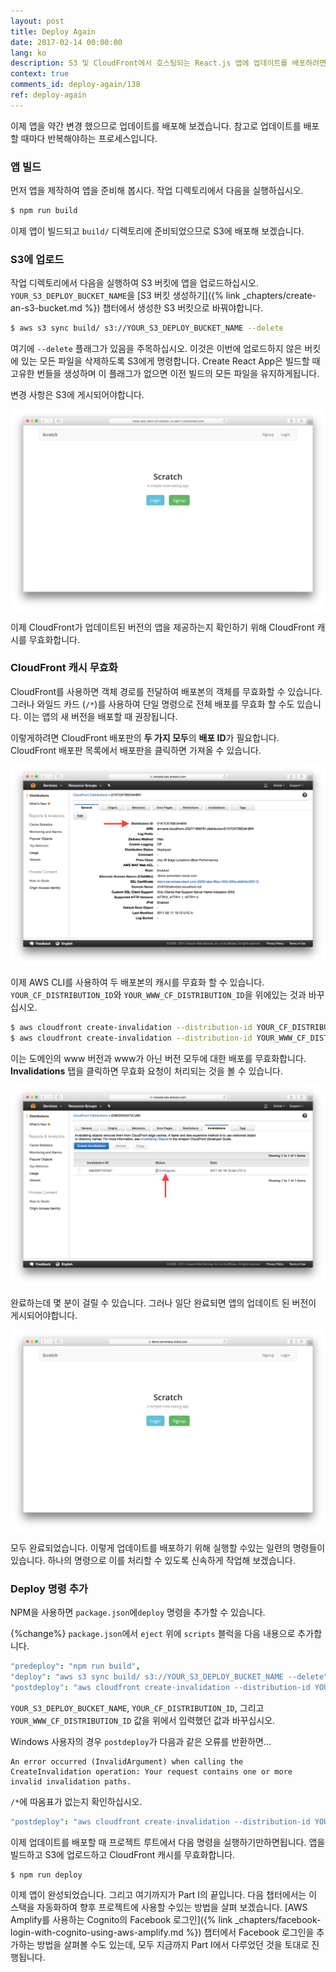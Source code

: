 ```yaml
---
layout: post
title: Deploy Again
date: 2017-02-14 00:00:00
lang: ko 
description: S3 및 CloudFront에서 호스팅되는 React.js 앱에 업데이트를 배포하려면 S3에 앱을 업로드하고 CloudFront 캐시를 무효화해야합니다. AWS CLI에서 “aws cloudfront create-invalidation” 명령을 사용하여 이 작업을 수행 할 수 있습니다. “npm run deploy”를 실행하여 이러한 단계를 자동화하려면 이 명령을 추가하여 package.json에 사전 배포, 배포 및 사후 배포를 수행합니다.
context: true
comments_id: deploy-again/138
ref: deploy-again
---
```


이제 앱을 약간 변경 했으므로 업데이트를 배포해 보겠습니다. 참고로 업데이트를 배포 할 때마다 반복해야하는  프로세스입니다.

### 앱 빌드 

먼저 앱을 제작하여 앱을 준비해 봅시다. 작업 디렉토리에서 다음을 실행하십시오.

``` bash
$ npm run build
```

이제 앱이 빌드되고 `build/` 디렉토리에 준비되었으므로 S3에 배포해 보겠습니다.

### S3에 업로드

작업 디렉토리에서 다음을 실행하여 S3 버킷에 앱을 업로드하십시오. `YOUR_S3_DEPLOY_BUCKET_NAME`을 [S3 버킷 생성하기]({% link _chapters/create-an-s3-bucket.md %}) 챕터에서 생성한 S3 버킷으로 바꿔야합니다.

``` bash
$ aws s3 sync build/ s3://YOUR_S3_DEPLOY_BUCKET_NAME --delete
```

여기에 `--delete` 플래그가 있음을 주목하십시오. 이것은 이번에 업로드하지 않은 버킷에 있는 모든 파일을 삭제하도록 S3에게 명령합니다. Create React App은 빌드할 때 고유한 번들을 생성하며 이 플래그가 없으면 이전 빌드의 모든 파일을 유지하게됩니다.

변경 사항은 S3에 게시되어야합니다.

![S3에서 라이브로 앱이 반영되는 화면](/assets/app-updated-live-on-s3.png)

이제 CloudFront가 업데이트된 버전의 앱을 제공하는지 확인하기 위해 CloudFront 캐시를 무효화합니다.

### CloudFront 캐시 무효화

CloudFront를 사용하면 객체 경로를 전달하여 배포본의 객체를 무효화할 수 있습니다. 그러나 와일드 카드 (`/*`)를 사용하여 단일 명령으로 전체 배포를 무효화 할 수도 있습니다. 이는 앱의 새 버전을 배포할 때 권장됩니다.

이렇게하려면 CloudFront 배포판의 **두 가지 모두**의 **배포 ID**가 필요합니다. CloudFront 배포판 목록에서 배포판을 클릭하면 가져올 수 있습니다.

![CloudFront 배포판 ID 화면](/assets/cloudfront-distribution-id.png)

이제 AWS CLI를 사용하여 두 배포본의 캐시를 무효화 할 수 있습니다. `YOUR_CF_DISTRIBUTION_ID`와 `YOUR_WWW_CF_DISTRIBUTION_ID`을 위에있는 것과 바꾸십시오.

``` bash
$ aws cloudfront create-invalidation --distribution-id YOUR_CF_DISTRIBUTION_ID --paths "/*"
$ aws cloudfront create-invalidation --distribution-id YOUR_WWW_CF_DISTRIBUTION_ID --paths "/*"
```

이는 도메인의 www 버전과 www가 아닌 버전 모두에 대한 배포를 무효화합니다. **Invalidations** 탭을 클릭하면 무효화 요청이 처리되는 것을 볼 수 있습니다.

![CloudFront 무효화 진행 화면](/assets/cloudfront-invalidation-in-progress.png)

완료하는데 몇 분이 걸릴 수 있습니다. 그러나 일단 완료되면 앱의 업데이트 된 버전이 게시되어야합니다.

![앱 업데이트 운영 반영 화면](/assets/app-update-live.png)

모두 완료되었습니다. 이렇게 업데이트를 배포하기 위해 실행할 수있는 일련의 명령들이 있습니다. 하나의 명령으로 이를 처리할 수 있도록 신속하게 작업해 보겠습니다.

### Deploy 명령 추가

NPM을 사용하면 `package.json`에`deploy` 명령을 추가할 수 있습니다.

{%change%} `package.json`에서 `eject` 위에 `scripts` 블럭을 다음 내용으로 추가합니다.

``` coffee
"predeploy": "npm run build",
"deploy": "aws s3 sync build/ s3://YOUR_S3_DEPLOY_BUCKET_NAME --delete",
"postdeploy": "aws cloudfront create-invalidation --distribution-id YOUR_CF_DISTRIBUTION_ID --paths '/*' && aws cloudfront create-invalidation --distribution-id YOUR_WWW_CF_DISTRIBUTION_ID --paths '/*'",
```

`YOUR_S3_DEPLOY_BUCKET_NAME`, `YOUR_CF_DISTRIBUTION_ID`, 그리고 `YOUR_WWW_CF_DISTRIBUTION_ID` 값을 위에서 입력했던 값과 바꾸십시오.

Windows 사용자의 경우 `postdeploy`가 다음과 같은 오류를 반환하면...

```
An error occurred (InvalidArgument) when calling the CreateInvalidation operation: Your request contains one or more invalid invalidation paths.
```

`/*`에 따옴표가 없는지 확인하십시오.

``` coffee
"postdeploy": "aws cloudfront create-invalidation --distribution-id YOUR_CF_DISTRIBUTION_ID --paths /* && aws cloudfront create-invalidation --distribution-id YOUR_WWW_CF_DISTRIBUTION_ID --paths /*",
```

이제 업데이트를 배포할 때 프로젝트 루트에서 다음 명령을 실행하기만하면됩니다. 앱을 빌드하고 S3에 업로드하고 CloudFront 캐시를 무효화합니다.

``` bash
$ npm run deploy
```

이제 앱이 완성되었습니다. 그리고 여기까지가 Part I의 끝입니다. 다음 챕터에서는 이 스택을 자동화하여 향후 프로젝트에 사용할 수있는 방법을 살펴 보겠습니다. [AWS Amplify를 사용하는 Cognito의 Facebook 로그인]({% link _chapters/facebook-login-with-cognito-using-aws-amplify.md %}) 챕터에서 Facebook 로그인을 추가하는 방법을 살펴볼 수도 있는데, 모두 지금까지 Part I에서 다루었던 것을 토대로 진행됩니다.
